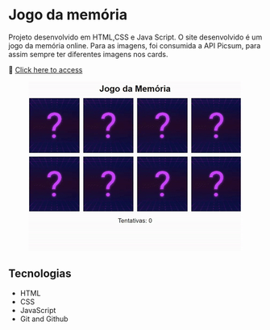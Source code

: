 # Jogo da memória

Projeto desenvolvido em HTML,CSS e Java Script. O site desenvolvido é um jogo da memória online. Para as imagens, foi consumida a API Picsum, para assim sempre ter diferentes imagens nos cards.

🔗 [Click here to access](https://n4ju15.github.io/jogo_da_memoria/)

<div align="center">
<img src="./assets/jogo.gif">
</div>

## Tecnologias

- HTML
- CSS
- JavaScript
- Git and Github


